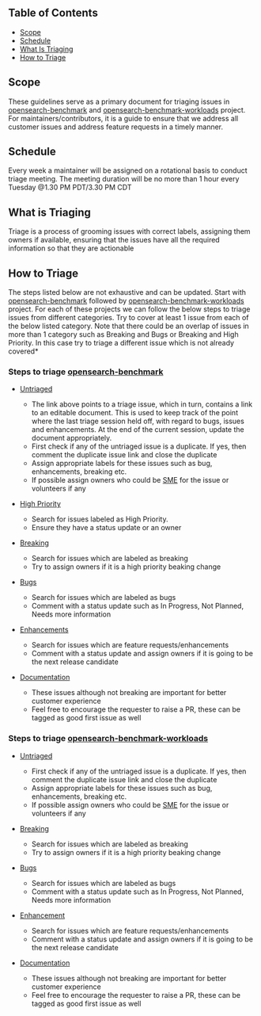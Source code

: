 ## Table of Contents
- [Scope](#scope)
- [Schedule](#schedule)
- [What Is Triaging](#what-is-triaging)
- [How to Triage](#how-to-triage)

## Scope
These guidelines serve as a primary document for triaging issues in [opensearch-benchmark](https://github.com/opensearch-project/opensearch-benchmark) and [opensearch-benchmark-workloads](https://github.com/opensearch-project/opensearch-benchmark-workloads) project. For maintainers/contributors, it is a guide to ensure that we address all customer issues and address feature requests in a timely manner.

## Schedule
Every week a maintainer will be assigned on a rotational basis to conduct triage meeting.
The meeting duration will be no more than 1 hour every Tuesday @1.30 PM PDT/3.30 PM CDT

## What is Triaging
Triage is a process of grooming issues with correct labels, assigning them owners if available, ensuring that the issues have all the required information so that they are actionable

## How to Triage
The steps listed below are not exhaustive and can be updated. Start with [opensearch-benchmark](https://github.com/opensearch-project/opensearch-benchmark) followed by [opensearch-benchmark-workloads](https://github.com/opensearch-project/opensearch-benchmark-workloads) project. For each of these projects we can follow the below steps to triage issues from different categories. Try to cover at least 1 issue from each of the below listed category.  Note that there could be an overlap of issues in more than 1 category such as Breaking and Bugs or Breaking and High Priority. In this case try to triage a different issue which is not already covered*

### Steps to triage [opensearch-benchmark](https://github.com/opensearch-project/opensearch-benchmark)
- [Untriaged](https://github.com/opensearch-project/opensearch-benchmark/issues?q=is%3Aopen+is%3Aissue+no%3Alabel)
    - The link above points to a triage issue, which in turn, contains a link to an editable document.  This is used to keep track of the point where the last triage session held off, with regard to bugs, issues and enhancements.  At the end of the current session, update the document appropriately.
    - First check if any of the untriaged issue is a duplicate. If yes, then comment the duplicate issue link and close the duplicate
    - Assign appropriate labels for these issues such as bug, enhancements, breaking etc.
    - If possible assign owners who could be [SME](https://en.wikipedia.org/wiki/Subject-matter_expert) for the issue or volunteers if any

- [High Priority](https://github.com/opensearch-project/opensearch-benchmark/issues?q=is%3Aopen+is%3Aissue+label%3A%22High+Priority%22)
    - Search for issues labeled as High Priority.
    - Ensure they have a status update or an owner

- [Breaking](https://github.com/opensearch-project/opensearch-benchmark/issues?q=is%3Aopen+is%3Aissue+label%3Abreaking)
    - Search for issues which are labeled as breaking
    - Try to assign owners if it is a high priority beaking change

- [Bugs](https://github.com/opensearch-project/opensearch-benchmark/issues?q=is%3Aissue+is%3Aopen+label%3Abug)
    - Search for issues which are labeled as bugs
    - Comment with a status update such as In Progress, Not Planned, Needs more information

- [Enhancements](https://github.com/opensearch-project/opensearch-benchmark/issues?q=is%3Aissue+is%3Aopen+sort%3Acreated-desc+label%3Aenhancement+)
    - Search for issues which are feature requests/enhancements
    - Comment with a status update and assign owners if it is going to be the next release candidate

- [Documentation](https://github.com/opensearch-project/opensearch-benchmark/issues?q=is%3Aopen+is%3Aissue+label%3Adocumentation)
    - These issues although not breaking are important for better customer experience
    - Feel free to encourage the requester to raise a PR, these can be tagged as good first issue as well

### Steps to triage [opensearch-benchmark-workloads](https://github.com/opensearch-project/opensearch-benchmark-workloads)
- [Untriaged](https://github.com/opensearch-project/opensearch-benchmark-workloads/issues?q=is%3Aopen+is%3Aissue+no%3Alabel)
    - First check if any of the untriaged issue is a duplicate. If yes, then comment the duplicate issue link and close the duplicate
    - Assign appropriate labels for these issues such as bug, enhancements, breaking etc.
    - If possible assign owners who could be [SME](https://en.wikipedia.org/wiki/Subject-matter_expert) for the issue or volunteers if any

- [Breaking](https://github.com/opensearch-project/opensearch-benchmark-workloads/issues?q=is%3Aopen+is%3Aissue+label%3Abreaking)
    - Search for issues which are labeled as breaking
    - Try to assign owners if it is a high priority beaking change

- [Bugs](https://github.com/opensearch-project/opensearch-benchmark-workloads/issues?q=is%3Aopen+is%3Aissue+label%3Abug)
    - Search for issues which are labeled as bugs
    - Comment with a status update such as In Progress, Not Planned, Needs more information

- [Enhancement](https://github.com/opensearch-project/opensearch-benchmark-workloads/issues?q=is%3Aopen+is%3Aissue+label%3Aenhancement)
    - Search for issues which are feature requests/enhancements
    - Comment with a status update and assign owners if it is going to be the next release candidate

- [Documentation](https://github.com/opensearch-project/opensearch-benchmark-workloads/issues?q=is%3Aopen+is%3Aissue+label%3Adocumentation)
    - These issues although not breaking are important for better customer experience
    - Feel free to encourage the requester to raise a PR, these can be tagged as good first issue as well


